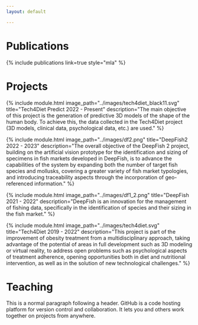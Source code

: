 ```yaml
---
layout: default

---
```


# Publications
{% include publications link=true style="mla" %}

# Projects

{% include module.html image_path="../images/tech4diet_black11.svg" title="Tech4Diet Predict 2022 - Present" description="The main objective of this project is the generation of predictive 3D models of the shape of the human body. To achieve this, the data collected in the Tech4Diet project (3D models, clinical data, psychological data, etc.) are used." %}

{% include module.html image_path="../images/df2.png" title="DeepFish2 2022 - 2023" description="The overall objective of the DeepFish 2 project, building on the artificial vision prototype for the identification and sizing of specimens in fish markets developed in DeepFish, is to advance the capabilities of the system by expanding both the number of target fish species and mollusks, covering a greater variety of fish market typologies, and introducing traceability aspects through the incorporation of geo-referenced information." %}

{% include module.html image_path="../images/df1_2.png" title="DeepFish 2021 - 2022" description="DeepFish is an innovation for the management of fishing data, specifically in the identification of species and their sizing in the fish market." %}

{% include module.html image_path="../images/tech4diet.svg" title="Tech4Diet 2019 - 2022" description="This project is part of the improvement of obesity treatment from a multidisciplinary approach, taking advantage of the potential of areas in full development such as 3D modeling or virtual reality, to address open problems such as psychological aspects of treatment adherence, opening opportunities both in diet and nutritional intervention, as well as in the solution of new technological challenges." %}

# Teaching

This is a normal paragraph following a header. GitHub is a code hosting platform for version control and collaboration. It lets you and others work together on projects from anywhere.
